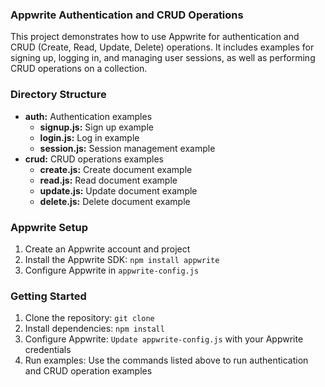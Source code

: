 ### Appwrite Authentication and CRUD Operations

This project demonstrates how to use Appwrite for authentication and CRUD (Create, Read, Update, Delete) operations. It includes examples for signing up, logging in, and managing user sessions, as well as performing CRUD operations on a collection.

### Directory Structure

-   **auth:** Authentication examples
    -   **signup.js:** Sign up example
    -   **login.js:** Log in example
    -   **session.js:** Session management example
-   **crud:** CRUD operations examples
    -   **create.js:** Create document example
    -   **read.js:** Read document example
    -   **update.js:** Update document example
    -   **delete.js:** Delete document example

### Appwrite Setup

1. Create an Appwrite account and project
2. Install the Appwrite SDK: `npm install appwrite`
3. Configure Appwrite in `appwrite-config.js`

### Getting Started

1. Clone the repository: `git clone `
2. Install dependencies: `npm install`
3. Configure Appwrite: `Update appwrite-config.js` with your Appwrite credentials
4. Run examples: Use the commands listed above to run authentication and CRUD operation examples
